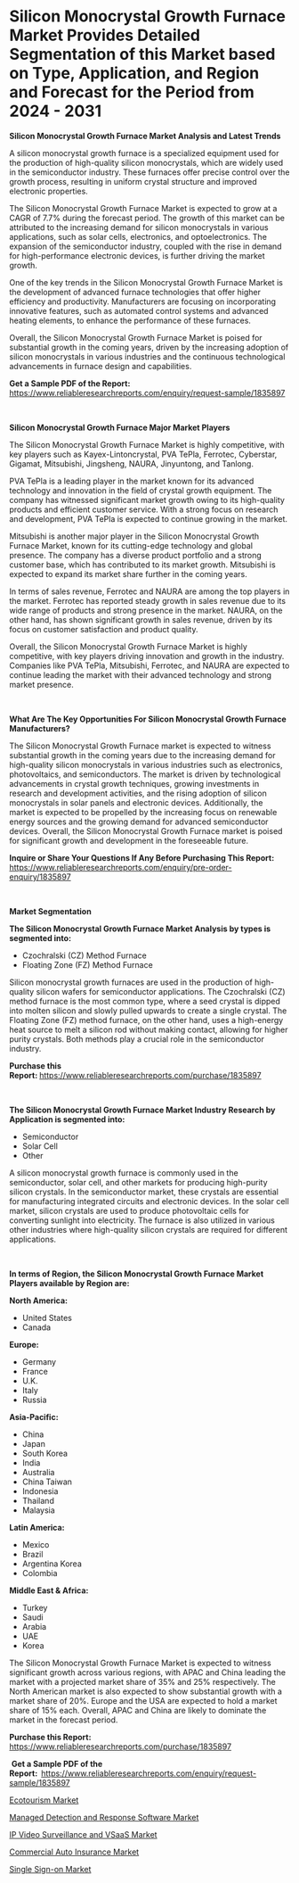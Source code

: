 <p><h1>Silicon Monocrystal Growth Furnace Market Provides Detailed Segmentation of this Market based on Type, Application, and Region and Forecast for the Period from 2024 - 2031</h1></p><p><strong>Silicon Monocrystal Growth Furnace Market Analysis and Latest Trends</strong></p>
<p><p>A silicon monocrystal growth furnace is a specialized equipment used for the production of high-quality silicon monocrystals, which are widely used in the semiconductor industry. These furnaces offer precise control over the growth process, resulting in uniform crystal structure and improved electronic properties.</p><p>The Silicon Monocrystal Growth Furnace Market is expected to grow at a CAGR of 7.7% during the forecast period. The growth of this market can be attributed to the increasing demand for silicon monocrystals in various applications, such as solar cells, electronics, and optoelectronics. The expansion of the semiconductor industry, coupled with the rise in demand for high-performance electronic devices, is further driving the market growth.</p><p>One of the key trends in the Silicon Monocrystal Growth Furnace Market is the development of advanced furnace technologies that offer higher efficiency and productivity. Manufacturers are focusing on incorporating innovative features, such as automated control systems and advanced heating elements, to enhance the performance of these furnaces.</p><p>Overall, the Silicon Monocrystal Growth Furnace Market is poised for substantial growth in the coming years, driven by the increasing adoption of silicon monocrystals in various industries and the continuous technological advancements in furnace design and capabilities.</p></p>
<p><strong>Get a Sample PDF of the Report:&nbsp;</strong> <a href="https://www.reliableresearchreports.com/enquiry/request-sample/1835897">https://www.reliableresearchreports.com/enquiry/request-sample/1835897</a></p>
<p>&nbsp;</p>
<p><strong>Silicon Monocrystal Growth Furnace Major Market Players</strong></p>
<p><p>The Silicon Monocrystal Growth Furnace Market is highly competitive, with key players such as Kayex-Lintoncrystal, PVA TePla, Ferrotec, Cyberstar, Gigamat, Mitsubishi, Jingsheng, NAURA, Jinyuntong, and Tanlong. </p><p>PVA TePla is a leading player in the market known for its advanced technology and innovation in the field of crystal growth equipment. The company has witnessed significant market growth owing to its high-quality products and efficient customer service. With a strong focus on research and development, PVA TePla is expected to continue growing in the market.</p><p>Mitsubishi is another major player in the Silicon Monocrystal Growth Furnace Market, known for its cutting-edge technology and global presence. The company has a diverse product portfolio and a strong customer base, which has contributed to its market growth. Mitsubishi is expected to expand its market share further in the coming years.</p><p>In terms of sales revenue, Ferrotec and NAURA are among the top players in the market. Ferrotec has reported steady growth in sales revenue due to its wide range of products and strong presence in the market. NAURA, on the other hand, has shown significant growth in sales revenue, driven by its focus on customer satisfaction and product quality.</p><p>Overall, the Silicon Monocrystal Growth Furnace Market is highly competitive, with key players driving innovation and growth in the industry. Companies like PVA TePla, Mitsubishi, Ferrotec, and NAURA are expected to continue leading the market with their advanced technology and strong market presence.</p></p>
<p>&nbsp;</p>
<p><strong>What Are The Key Opportunities For Silicon Monocrystal Growth Furnace Manufacturers?</strong></p>
<p><p>The Silicon Monocrystal Growth Furnace market is expected to witness substantial growth in the coming years due to the increasing demand for high-quality silicon monocrystals in various industries such as electronics, photovoltaics, and semiconductors. The market is driven by technological advancements in crystal growth techniques, growing investments in research and development activities, and the rising adoption of silicon monocrystals in solar panels and electronic devices. Additionally, the market is expected to be propelled by the increasing focus on renewable energy sources and the growing demand for advanced semiconductor devices. Overall, the Silicon Monocrystal Growth Furnace market is poised for significant growth and development in the foreseeable future.</p></p>
<p><strong>Inquire or Share Your Questions If Any Before Purchasing This Report:</strong> <a href="https://www.reliableresearchreports.com/enquiry/pre-order-enquiry/1835897">https://www.reliableresearchreports.com/enquiry/pre-order-enquiry/1835897</a></p>
<p>&nbsp;</p>
<p><strong>Market Segmentation</strong></p>
<p><strong>The Silicon Monocrystal Growth Furnace Market Analysis by types is segmented into:</strong></p>
<p><ul><li>Czochralski (CZ) Method Furnace</li><li>Floating Zone (FZ) Method Furnace</li></ul></p>
<p><p>Silicon monocrystal growth furnaces are used in the production of high-quality silicon wafers for semiconductor applications. The Czochralski (CZ) method furnace is the most common type, where a seed crystal is dipped into molten silicon and slowly pulled upwards to create a single crystal. The Floating Zone (FZ) method furnace, on the other hand, uses a high-energy heat source to melt a silicon rod without making contact, allowing for higher purity crystals. Both methods play a crucial role in the semiconductor industry.</p></p>
<p><strong>Purchase this Report:&nbsp;</strong><a href="https://www.reliableresearchreports.com/purchase/1835897">https://www.reliableresearchreports.com/purchase/1835897</a></p>
<p>&nbsp;</p>
<p><strong>The Silicon Monocrystal Growth Furnace Market Industry Research by Application is segmented into:</strong></p>
<p><ul><li>Semiconductor</li><li>Solar Cell</li><li>Other</li></ul></p>
<p><p>A silicon monocrystal growth furnace is commonly used in the semiconductor, solar cell, and other markets for producing high-purity silicon crystals. In the semiconductor market, these crystals are essential for manufacturing integrated circuits and electronic devices. In the solar cell market, silicon crystals are used to produce photovoltaic cells for converting sunlight into electricity. The furnace is also utilized in various other industries where high-quality silicon crystals are required for different applications.</p></p>
<p>&nbsp;</p>
<p><strong>In terms of Region, the Silicon Monocrystal Growth Furnace Market Players available by Region are:</strong></p>
<p>
    <p> <strong> North America: </strong>
        <ul>
            <li>United States</li>
            <li>Canada</li>
        </ul>
        </p> 
    <p> <strong> Europe: </strong>
        <ul>
            <li>Germany</li>
            <li>France</li>
            <li>U.K.</li>
            <li>Italy</li>
            <li>Russia</li>
        </ul>
        </p> 
    <p> <strong> Asia-Pacific: </strong>
        <ul>
            <li>China</li>
            <li>Japan</li>
            <li>South Korea</li>
            <li>India</li>
            <li>Australia</li>
            <li>China Taiwan</li>
            <li>Indonesia</li>
            <li>Thailand</li>
            <li>Malaysia</li>
        </ul>
        </p> 
    <p> <strong> Latin America: </strong>
        <ul>
            <li>Mexico</li>
            <li>Brazil</li>
            <li>Argentina Korea</li>
            <li>Colombia</li>
        </ul>
        </p> 
    <p> <strong> Middle East & Africa: </strong>
        <ul>
            <li>Turkey</li>
            <li>Saudi</li>
            <li>Arabia</li>
            <li>UAE</li>
            <li>Korea</li>
        </ul>
    </p>
    </p>
<p><p>The Silicon Monocrystal Growth Furnace Market is expected to witness significant growth across various regions, with APAC and China leading the market with a projected market share of 35% and 25% respectively. The North American market is also expected to show substantial growth with a market share of 20%. Europe and the USA are expected to hold a market share of 15% each. Overall, APAC and China are likely to dominate the market in the forecast period.</p></p>
<p><strong>Purchase this Report: </strong><a href="https://www.reliableresearchreports.com/purchase/1835897">https://www.reliableresearchreports.com/purchase/1835897</a></p>
<p>&nbsp;<strong>Get a Sample PDF of the Report:&nbsp;&nbsp;</strong><a href="https://www.reliableresearchreports.com/enquiry/request-sample/1835897">https://www.reliableresearchreports.com/enquiry/request-sample/1835897</a></p>
<p><strong></strong></p>
<p><p><a href="https://medium.com/@randyweaver2003/ecotourism-market-comprehensive-assessment-by-type-application-and-geography-b23a45f73ea6">Ecotourism Market</a></p><p><a href="https://medium.com/@kevontoy1/managed-detection-and-response-software-market-exploring-market-share-market-trends-and-future-5f8ec0a0ac3b">Managed Detection and Response Software Market</a></p><p><a href="https://medium.com/@randyweaver2003/ip-video-surveillance-and-vsaas-market-comprehensive-assessment-by-type-application-and-6e5db76d6c94">IP Video Surveillance and VSaaS Market</a></p><p><a href="https://medium.com/@randyweaver2003/decoding-commercial-auto-insurance-market-metrics-market-share-trends-and-growth-patterns-5e6724ffec80">Commercial Auto Insurance Market</a></p><p><a href="https://medium.com/@randyweaver2003/single-sign-on-market-exploring-market-share-market-trends-and-future-growth-c8e56ea87b50">Single Sign-on Market</a></p></p>